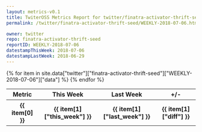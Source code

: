 ```yaml
---
layout: metrics-v0.1
title: TwiterOSS Metrics Report for twitter/finatra-activator-thrift-seed | WEEKLY-2018-07-06 | 2018-07-06
permalink: /twitter/finatra-activator-thrift-seed/WEEKLY-2018-07-06.html

owner: twitter
repo: finatra-activator-thrift-seed
reportID: WEEKLY-2018-07-06
datestampThisWeek: 2018-07-06
datestampLastWeek: 2018-06-29
---
```


<table style="width: 100%">
    <tr>
        <th>Metric</th>
        <th>This Week</th>
        <th>Last Week</th>
        <th>+/-</th>
    </tr>
    {% for item in site.data["twitter"]["finatra-activator-thrift-seed"]["WEEKLY-2018-07-06"]["data"] %}
    <tr>
        <th>{{ item[0] }}</th>
        <th>{{ item[1]["this_week"] }}</th>
        <th>{{ item[1]["last_week"] }}</th>
        <th>{{ item[1]["diff"] }}</th>
    </tr>
    {% endfor %}
</table>

